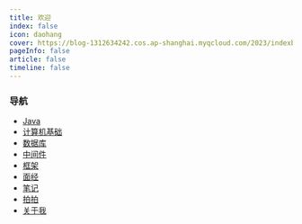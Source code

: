 ```yaml
---
title: 欢迎
index: false
icon: daohang
cover: https://blog-1312634242.cos.ap-shanghai.myqcloud.com/2023/indexbg.jpg
pageInfo: false
article: false
timeline: false
---
```

### 导航
- <HopeIcon icon="java"/> [Java](/java/)
- <HopeIcon icon="computer"/> [计算机基础](/computer/)
- <HopeIcon icon="database"/> [数据库](/database/)
- <HopeIcon icon="middleware"/> [中间件](/middleware/)
- <HopeIcon icon="framework"/> [框架](/framework/)
- <HopeIcon icon="interview"/> [面经](/interview/)
- <HopeIcon icon="note"/> [笔记](/note/)
- <HopeIcon icon="photo"/> [拍拍](/photo/)
- <HopeIcon icon="aboutme"/> [关于我](/intro.md/)

